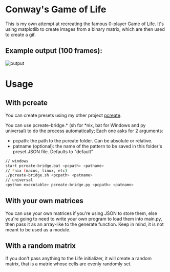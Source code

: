 # Conway's Game of Life
This is my own attempt at recreating the famous 0-player Game of Life. It's using matplotlib to create images from a binary matrix, which are then used to create a gif.

## Example output (100 frames):
![output](https://github.com/flexflower/Game-of-Life/blob/main/out/out12.gif "With preset 'glidergun'")

# Usage
## With pcreate
You can create presets using my other project [pcreate](https://github.com/flexflower/pcreate).

You can use pcreate-bridge.* (sh for *nix, bat for Windows and py universal) to do the process automatically;
Each one asks for 2 arguments:
- pcpath: the path to the pcreate folder. Can be absolute or relative. 
- patname (optional): the name of the pattern to be saved in this folder's preset JSON file. Defaults to "default"
```sh
// windows
start pcreate-bridge.bat <pcpath> <patname>
// *nix (macos, linux, etc)
./pcreate-bridge.sh <pcpath> <patname>
// universal
<python executable> pcreate-bridge.py <pcpath> <patname>
```

## With your own matrices
You can use your own matrices if you're using JSON to store them, else you're going to need to write your own program to load them into main.py, then pass it as an array-like to the generate function. Keep in mind, it is not meant to be used as a module.

## With a random matrix
If you don't pass anything to the Life initializer, it will create a random matrix, that is a matrix whose cells are evenly randomly set.